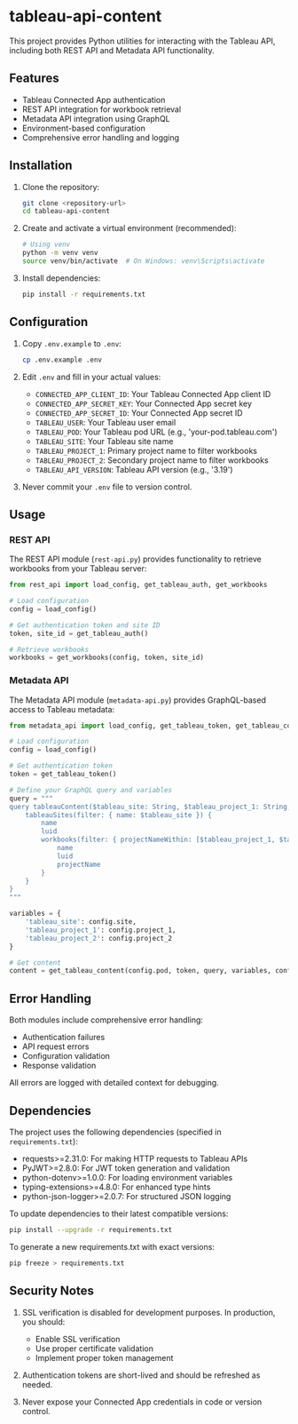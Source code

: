 # tableau-api-content

This project provides Python utilities for interacting with the Tableau API, including both REST API and Metadata API functionality.

## Features

- Tableau Connected App authentication
- REST API integration for workbook retrieval
- Metadata API integration using GraphQL
- Environment-based configuration
- Comprehensive error handling and logging

## Installation

1. Clone the repository:
   ```bash
   git clone <repository-url>
   cd tableau-api-content
   ```

2. Create and activate a virtual environment (recommended):
   ```bash
   # Using venv
   python -m venv venv
   source venv/bin/activate  # On Windows: venv\Scripts\activate
   ```

3. Install dependencies:
   ```bash
   pip install -r requirements.txt
   ```

## Configuration

1. Copy `.env.example` to `.env`:
   ```bash
   cp .env.example .env
   ```

2. Edit `.env` and fill in your actual values:
   - `CONNECTED_APP_CLIENT_ID`: Your Tableau Connected App client ID
   - `CONNECTED_APP_SECRET_KEY`: Your Connected App secret key
   - `CONNECTED_APP_SECRET_ID`: Your Connected App secret ID
   - `TABLEAU_USER`: Your Tableau user email
   - `TABLEAU_POD`: Your Tableau pod URL (e.g., 'your-pod.tableau.com')
   - `TABLEAU_SITE`: Your Tableau site name
   - `TABLEAU_PROJECT_1`: Primary project name to filter workbooks
   - `TABLEAU_PROJECT_2`: Secondary project name to filter workbooks
   - `TABLEAU_API_VERSION`: Tableau API version (e.g., '3.19')

3. Never commit your `.env` file to version control.

## Usage

### REST API

The REST API module (`rest-api.py`) provides functionality to retrieve workbooks from your Tableau server:

```python
from rest_api import load_config, get_tableau_auth, get_workbooks

# Load configuration
config = load_config()

# Get authentication token and site ID
token, site_id = get_tableau_auth()

# Retrieve workbooks
workbooks = get_workbooks(config, token, site_id)
```

### Metadata API

The Metadata API module (`metadata-api.py`) provides GraphQL-based access to Tableau metadata:

```python
from metadata_api import load_config, get_tableau_token, get_tableau_content

# Load configuration
config = load_config()

# Get authentication token
token = get_tableau_token()

# Define your GraphQL query and variables
query = """
query tableauContent($tableau_site: String, $tableau_project_1: String, $tableau_project_2: String) {
    tableauSites(filter: { name: $tableau_site }) {
        name
        luid
        workbooks(filter: { projectNameWithin: [$tableau_project_1, $tableau_project_2] }) {
            name
            luid
            projectName
        }
    }
}
"""

variables = {
    'tableau_site': config.site,
    'tableau_project_1': config.project_1,
    'tableau_project_2': config.project_2
}

# Get content
content = get_tableau_content(config.pod, token, query, variables, config.api_version)
```

## Error Handling

Both modules include comprehensive error handling:
- Authentication failures
- API request errors
- Configuration validation
- Response validation

All errors are logged with detailed context for debugging.

## Dependencies

The project uses the following dependencies (specified in `requirements.txt`):

- requests>=2.31.0: For making HTTP requests to Tableau APIs
- PyJWT>=2.8.0: For JWT token generation and validation
- python-dotenv>=1.0.0: For loading environment variables
- typing-extensions>=4.8.0: For enhanced type hints
- python-json-logger>=2.0.7: For structured JSON logging

To update dependencies to their latest compatible versions:
```bash
pip install --upgrade -r requirements.txt
```

To generate a new requirements.txt with exact versions:
```bash
pip freeze > requirements.txt
```

## Security Notes

1. SSL verification is disabled for development purposes. In production, you should:
   - Enable SSL verification
   - Use proper certificate validation
   - Implement proper token management

2. Authentication tokens are short-lived and should be refreshed as needed.

3. Never expose your Connected App credentials in code or version control.